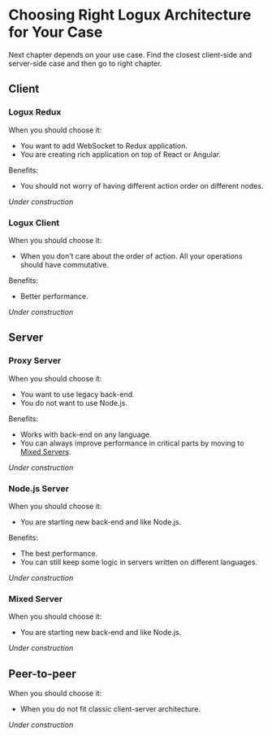 # Choosing Right Logux Architecture for Your Case

Next chapter depends on your use case. Find the closest client-side
and server-side case and then go to right chapter.


## Client

### Logux Redux

When you should choose it:

* You want to add WebSocket to Redux application.
* You are creating rich application on top of React or Angular.

Benefits:

* You should not worry of having different action order on different nodes.

*Under construction*


### Logux Client

When you should choose it:

* When you don’t care about the order of action. All your operations should
  have commutative.

Benefits:

* Better performance.

*Under construction*


## Server

### Proxy Server

When you should choose it:

* You want to use legacy back-end.
* You do not want to use Node.js.

Benefits:

* Works with back-end on any language.
* You can always improve performance in critical parts by moving
  to [Mixed Servers](#mixed-server).

*Under construction*


### Node.js Server

When you should choose it:

* You are starting new back-end and like Node.js.

Benefits:

* The best performance.
* You can still keep some logic in servers written on different languages.

*Under construction*


### Mixed Server

When you should choose it:

* You are starting new back-end and like Node.js.


*Under construction*


## Peer-to-peer

When you should choose it:

* When you do not fit classic client-server architecture.

*Under construction*
